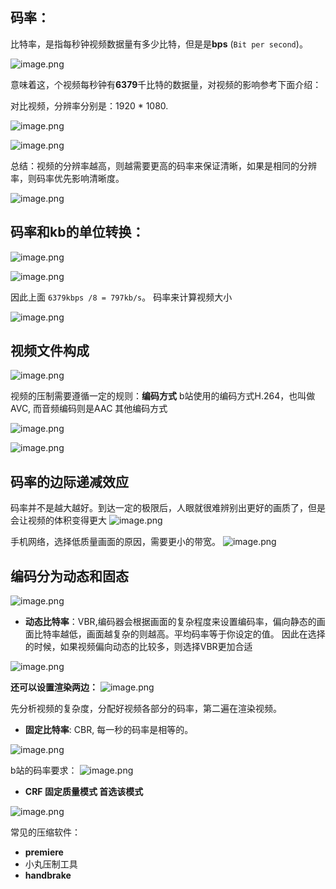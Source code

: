 ## 码率：

比特率，是指每秒钟视频数据量有多少比特，但是是**bps** (`Bit per second`)。

![image.png](1.png)

意味着这，个视频每秒钟有**6379**千比特的数据量，对视频的影响参考下面介绍：

对比视频，分辨率分别是：1920 * 1080.

![image.png](2.png)


![image.png](3.png)

总结：视频的分辨率越高，则越需要更高的码率来保证清晰，如果是相同的分辨率，则码率优先影响清晰度。

![image.png](4.png)



## 码率和kb的单位转换：

![image.png](5.png)

![image.png](6.png)

因此上面 `6379kbps /8 = 797kb/s`。 码率来计算视频大小


![image.png](7.png)

## 视频文件构成


![image.png](8.png)

视频的压制需要遵循一定的规则：**编码方式**
b站使用的编码方式H.264，也叫做AVC, 而音频编码则是AAC
其他编码方式

![image.png](9.png)


![image.png](10.png)


## 码率的边际递减效应 

码率并不是越大越好。到达一定的极限后，人眼就很难辨别出更好的画质了，但是会让视频的体积变得更大
![image.png](11.png)

手机网络，选择低质量画面的原因，需要更小的带宽。
![image.png](12.png)


## 编码分为动态和固态

![image.png](13.png)

- **动态比特率**：VBR,编码器会根据画面的复杂程度来设置编码率，偏向静态的画面比特率越低，画面越复杂的则越高。平均码率等于你设定的值。 因此在选择的时候，如果视频偏向动态的比较多，则选择VBR更加合适


![image.png](14.png)

**还可以设置渲染两边：**
![image.png](15.png)

先分析视频的复杂度，分配好视频各部分的码率，第二遍在渲染视频。


- **固定比特率**: CBR, 每一秒的码率是相等的。

![image.png](16.png)

b站的码率要求：
![image.png](17.png)

- **CRF 固定质量模式 首选该模式**

![image.png](18.png)

常见的压缩软件：

- **premiere**
- 小丸压制工具
- **handbrake**











